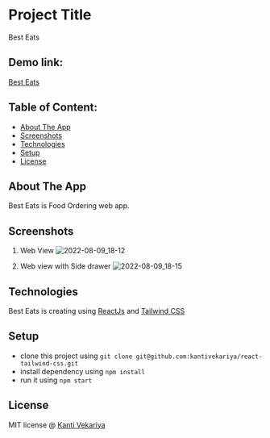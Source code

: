 # Project Title
Best Eats

## Demo link:
[Best Eats](https://google.com)

## Table of Content:

- [About The App](#about-the-app)
- [Screenshots](#screenshots)
- [Technologies](#technologies)
- [Setup](#setup)
- [License](#license)

## About The App
Best Eats is Food Ordering web app.

## Screenshots

1) Web View
![2022-08-09_18-12](https://user-images.githubusercontent.com/29365336/183649685-24bc9c72-df14-4d50-8ac2-4f938f76f3ac.png)


2) Web view with Side drawer
![2022-08-09_18-15](https://user-images.githubusercontent.com/29365336/183650288-3f37e5b5-cf5f-48d4-87da-24cf1d5c9b49.png)

## Technologies
Best Eats is creating using [ReactJs](https://reactjs.org/) and [Tailwind CSS](https://tailwindcss.com/)

## Setup
- clone this project using `git clone git@github.com:kantivekariya/react-tailwind-css.git`
- install dependency using `npm install`
- run it using `npm start`
## License

MIT license @ [Kanti Vekariya](https://github.com/kantivekariya)
